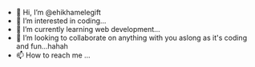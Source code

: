- 👋 Hi, I’m @ehikhamelegift
- 👀 I’m interested in coding...
- 🌱 I’m currently learning  web development...
- 💞️ I’m looking to collaborate on anything with you aslong as it's coding and fun...hahah
- 📫 How to reach me ...

<!---
ehikhamelegift/ehikhamelegift is a ✨ special ✨ repository because its `README.md` (this file) appears on your GitHub profile.
You can click the Preview link to take a look at your changes.
--->
